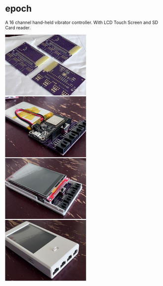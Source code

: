 # epoch
A 16 channel hand-held vibrator controller. With LCD Touch Screen and SD Card reader.

<img src="Images/epoch-1-1.jpeg" alt="Epoch 1 - PCBs (from OshPark.com)" height="196" />
<img src="Images/epoch-1-2.jpeg" alt="Epoch 1 - Board and Battery" height="196" />
<img src="Images/epoch-1-3.jpeg" alt="Epoch 1 - Board, Battery, LCD and Chassis Bottom" height="196" />
<img src="Images/epoch-1-4.jpeg" alt="Epoch 1 - Assembled Unit" height="196" />
